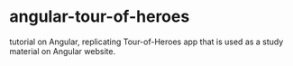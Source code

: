 # angular-tour-of-heroes
tutorial on Angular, replicating Tour-of-Heroes app that is used as a study material on Angular website. 
